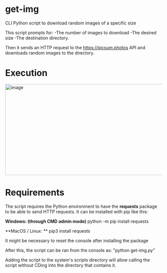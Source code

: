 # get-img
CLI Python script to download random images of a specific size

This script prompts for:
  -The number of images to download
  -The desired size 
  -The destination directory.
  
Then it sends an HTTP request to the https://picsum.photos API and downloads random images to the directory.

# Execution
<img width="973" height="292" alt="image" src="https://github.com/user-attachments/assets/63ef4dcc-3ee6-4838-826a-0b52bda8d909" />


# Requirements

The script requires the Python environment to have the **requests** package to be able to send HTTP requests.
It can be installed with pip like this:

**Windows: (through CMD admin mode)**
python -m pip install requests

**MacOS / Linux: **
pip3 install requests

It might be necessary to reset the console after installing the package

After this, the script can be ran from the console as:
"python get-img.py"


Adding the script to the system's scripts directory will allow calling the script without CDing into the directory that contains it.
